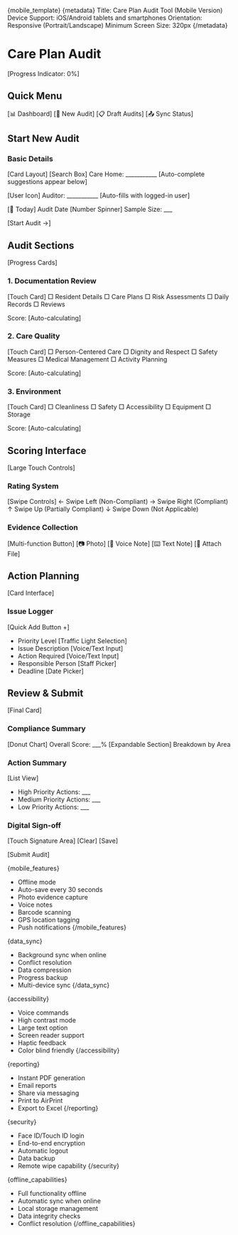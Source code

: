 {mobile_template}
{metadata}
Title: Care Plan Audit Tool (Mobile Version)
Device Support: iOS/Android tablets and smartphones
Orientation: Responsive (Portrait/Landscape)
Minimum Screen Size: 320px
{/metadata}

# Care Plan Audit
[Progress Indicator: 0%]

## Quick Menu
[📊 Dashboard]
[📝 New Audit]
[📋 Draft Audits]
[📤 Sync Status]

## Start New Audit

### Basic Details
[Card Layout]
[Search Box] Care Home: ___________ 
[Auto-complete suggestions appear below]

[User Icon] Auditor: ___________
[Auto-fills with logged-in user]

[📅 Today] Audit Date
[Number Spinner] Sample Size: ___

[Start Audit →]

## Audit Sections
[Progress Cards]

### 1. Documentation Review
[Touch Card]
□ Resident Details
□ Care Plans
□ Risk Assessments
□ Daily Records
□ Reviews

Score: [Auto-calculating]

### 2. Care Quality
[Touch Card]
□ Person-Centered Care
□ Dignity and Respect
□ Safety Measures
□ Medical Management
□ Activity Planning

Score: [Auto-calculating]

### 3. Environment
[Touch Card]
□ Cleanliness
□ Safety
□ Accessibility
□ Equipment
□ Storage

Score: [Auto-calculating]

## Scoring Interface
[Large Touch Controls]

### Rating System
[Swipe Controls]
← Swipe Left (Non-Compliant)
→ Swipe Right (Compliant)
↑ Swipe Up (Partially Compliant)
↓ Swipe Down (Not Applicable)

### Evidence Collection
[Multi-function Button]
[📷 Photo]
[🎤 Voice Note]
[⌨️ Text Note]
[📎 Attach File]

## Action Planning
[Card Interface]

### Issue Logger
[Quick Add Button +]
- Priority Level [Traffic Light Selection]
- Issue Description [Voice/Text Input]
- Action Required [Voice/Text Input]
- Responsible Person [Staff Picker]
- Deadline [Date Picker]

## Review & Submit
[Final Card]

### Compliance Summary
[Donut Chart]
Overall Score: ___%
[Expandable Section] Breakdown by Area

### Action Summary
[List View]
- High Priority Actions: ___
- Medium Priority Actions: ___
- Low Priority Actions: ___

### Digital Sign-off
[Touch Signature Area]
[Clear] [Save]

[Submit Audit]

{mobile_features}
- Offline mode
- Auto-save every 30 seconds
- Photo evidence capture
- Voice notes
- Barcode scanning
- GPS location tagging
- Push notifications
{/mobile_features}

{data_sync}
- Background sync when online
- Conflict resolution
- Data compression
- Progress backup
- Multi-device sync
{/data_sync}

{accessibility}
- Voice commands
- High contrast mode
- Large text option
- Screen reader support
- Haptic feedback
- Color blind friendly
{/accessibility}

{reporting}
- Instant PDF generation
- Email reports
- Share via messaging
- Print to AirPrint
- Export to Excel
{/reporting}

{security}
- Face ID/Touch ID login
- End-to-end encryption
- Automatic logout
- Data backup
- Remote wipe capability
{/security}

{offline_capabilities}
- Full functionality offline
- Automatic sync when online
- Local storage management
- Data integrity checks
- Conflict resolution
{/offline_capabilities} 